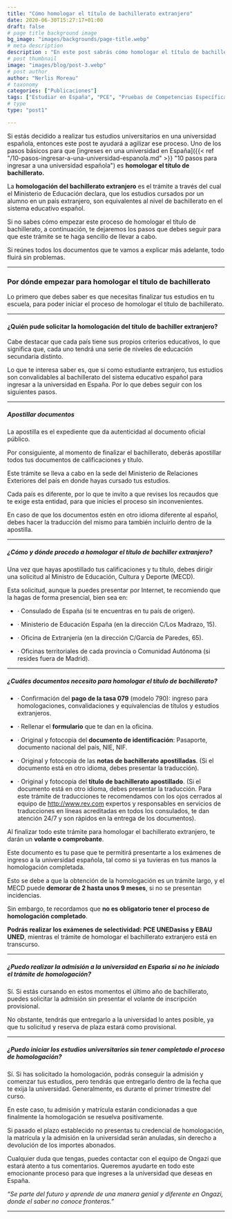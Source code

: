 ```yaml
---
title: "Cómo homologar el título de bachillerato extranjero"
date: 2020-06-30T15:27:17+01:00
draft: false
# page title background image
bg_image: "images/backgrounds/page-title.webp"
# meta description
description : "En este post sabrás cómo homologar el título de bachillerato extranjero.Si estás decidido a realizar tus estudios universitarios en una universidad española"
# post thumbnail
image: "images/blog/post-3.webp"
# post author
author: "Nerlis Moreau"
# taxonomy
categories: ["Publicaciones"]
tags: ["Estudiar en España", "PCE", "Pruebas de Competencias Específicas", "Universidad en España", "Universidad Española"]
# type
type: "post1"

---
```


Si estás decidido a realizar tus estudios universitarios en una universidad española, entonces este post te ayudará a agilizar ese proceso. Uno de los pasos básicos para que [ingreses en una universidad en España]({{< ref "/10-pasos-ingresar-a-una-universidad-espanola.md" >}} "10 pasos para ingresar a una universidad española") es **homologar el título de bachillerato.**

La **homologación del bachillerato extranjero** es el trámite a través del cual el Ministerio de Educación declara, que los estudios cursados por un alumno en un país extranjero, son equivalentes al nivel de bachillerato en el sistema educativo español.

Si no sabes cómo empezar este proceso de homologar el título de bachillerato, a continuación, te dejaremos los pasos que debes seguir para que este trámite se te haga sencillo de llevar a cabo.

Si reúnes todos los documentos que te vamos a explicar más adelante, todo fluirá sin problemas.

---

### Por dónde empezar para homologar el título de bachillerato

Lo primero que debes saber es que necesitas finalizar tus estudios en tu escuela, para poder iniciar el proceso de homologar el título de bachillerato.

---

#### ¿Quién pude solicitar la homologación del título de bachiller extranjero?

Cabe destacar que cada país tiene sus propios criterios educativos, lo que significa que, cada uno tendrá una serie de niveles de educación secundaria distinto.

Lo que te interesa saber es, que si como estudiante extranjero, tus estudios son convalidables al bachillerato del sistema educativo español para ingresar a la universidad en España. Por lo que debes seguir con los siguientes pasos.

---

##### Apostillar documentos

La apostilla es el expediente que da autenticidad al documento oficial público.

Por consiguiente, al momento de finalizar el bachillerato, deberás apostillar todos tus documentos de calificaciones y título.

Este trámite se lleva a cabo en la sede del Ministerio de Relaciones Exteriores del país en donde hayas cursado tus estudios.

Cada país es diferente, por lo que te invito a que revises los recaudos que te exige esta entidad, para que inicies el proceso sin inconvenientes.

En caso de que los documentos estén en otro idioma diferente al español, debes hacer la traducción del mismo para también incluirlo dentro de la apostilla.

---

##### ¿Cómo y dónde procedo a homologar el título de bachiller extranjero?

Una vez que hayas apostillado tus calificaciones y tu título, debes dirigir una solicitud al Ministro de Educación, Cultura y Deporte (MECD).

Esta solicitud, aunque la puedes presentar por Internet, te recomiendo que la hagas de forma presencial, bien sea en:

* · Consulado de España (si te encuentras en tu país de origen).

* · Ministerio de Educación España (en la dirección C/Los Madrazo, 15).

* · Oficina de Extranjería (en la dirección C/García de Paredes, 65).

* · Oficinas territoriales de cada provincia o Comunidad Autónoma (si resides fuera de Madrid).

---

##### ¿Cuáles documentos necesito para homologar el título de bachillerato?

* · Confirmación del **pago de la tasa 079** (modelo 790): ingreso para homologaciones, convalidaciones y equivalencias de títulos y estudios extranjeros.

* · Rellenar el **formulario** que te dan en la oficina.

* · Original y fotocopia del **documento de identificación**: Pasaporte, documento nacional del país, NIE, NIF.

* · Original y fotocopia de las **notas de bachillerato apostilladas**. (Si el documento está en otro idioma, debes presentar la traducción).

* · Original y fotocopia del **título de bachillerato apostillado**. (Si el documento está en otro idioma, debes presentar la traducción. Para este trámite de traducciones te recomendamos con los ojos cerrados al equipo de http://www.rev.com expertos y responsables en servicios de traducciones en líneas acreditadas en todos los consulados, te dan atención 24/7 y son rápidos en la entrega de los documentos).

Al finalizar todo este trámite para homologar el bachillerato extranjero, te darán un **volante o comprobante**.

Este documento es tu pase que te permitirá presentarte a los exámenes de ingreso a la universidad española, tal como si ya tuvieras en tus manos la homologación completada.

Esto se debe a que la obtención de la homologación es un trámite largo, y el MECD puede **demorar de 2 hasta unos 9 meses**, si no se presentan incidencias.

Sin embargo, te recordamos que **no es obligatorio tener el proceso de homologación completado**.

**Podrás realizar los exámenes de selectividad:  PCE UNEDasiss y EBAU UNED**, mientras el trámite de homologar el bachillerato extranjero está en transcurso.

---

##### ¿Puedo realizar la admisión a la universidad en España si no he iniciado el trámite de homologación?

Sí. Si estás cursando en estos momentos el último año de bachillerato, puedes solicitar la admisión sin presentar el volante de inscripción provisional.

No obstante, tendrás que entregarlo a la universidad lo antes posible, ya que tu solicitud y reserva de plaza estará como provisional.

---

##### ¿Puedo iniciar los estudios universitarios sin tener completado el proceso de homologación?

Sí. Si has solicitado la homologación, podrás conseguir la admisión y comenzar tus estudios, pero tendrás que entregarlo dentro de la fecha que te exija la universidad. Generalmente, es durante el primer trimestre del curso.

En este caso, tu admisión y matrícula estarán condicionadas a que finalmente la homologación se resuelva positivamente.

Si pasado el plazo establecido no presentas tu credencial de homologación, la matrícula y la admisión en la universidad serán anuladas, sin derecho a devolución de los importes abonados.

Cualquier duda que tengas, puedes contactar con el equipo de Ongazi que estará atento a tus comentarios. Queremos ayudarte en todo este emocionante proceso para que ingreses a la universidad que deseas en España.

*“Se parte del futuro y aprende de una manera genial y diferente en Ongazi, donde el saber no conoce fronteras.”*

---
